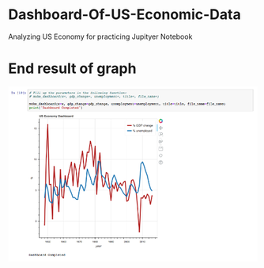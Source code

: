 # Dashboard-Of-US-Economic-Data
Analyzing US Economy for practicing Jupityer Notebook


# End result of graph
<a><img src="https://raw.githubusercontent.com/Adhito/Dashboard-Of-US-Economic-Data/master/Screenshots/Screen%20Shot%202019-09-22%20at%2011.55.49.png" width="auto" align="center"></a>
